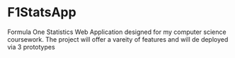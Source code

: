 # F1StatsApp
Formula One Statistics Web Application designed for my computer science coursework. The project will offer a vareity of features and will de deployed via 3 prototypes